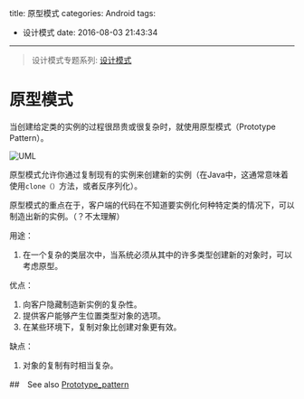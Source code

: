 title: 原型模式
categories: Android
tags:
  - 设计模式
date: 2016-08-03 21:43:34
---


> 设计模式专题系列: [设计模式](http://yifeiyuan.me/2016/07/20/design-patterns/)


# 原型模式

当创建给定类的实例的过程很昂贵或很复杂时，就使用原型模式（Prototype Pattern）。


![UML](http://ww4.sinaimg.cn/large/98900c07jw1f6glqr208bj20xc0daq4b.jpg)

原型模式允许你通过复制现有的实例来创建新的实例（在Java中，这通常意味着使用`clone（）`方法，或者反序列化）。


原型模式的重点在于，客户端的代码在不知道要实例化何种特定类的情况下，可以制造出新的实例。（？不太理解）  

<!-- more -->

用途：

1. 在一个复杂的类层次中，当系统必须从其中的许多类型创建新的对象时，可以考虑原型。  

优点：

1. 向客户隐藏制造新实例的复杂性。
2. 提供客户能够产生位置类型对象的选项。
3. 在某些环境下，复制对象比创建对象更有效。

缺点：

1. 对象的复制有时相当复杂。

##　See also
[Prototype_pattern](https://en.wikipedia.org/wiki/Prototype_pattern)
